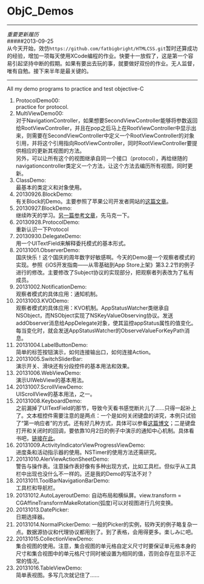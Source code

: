 ObjC_Demos
==========
***
*重要更新履历*   
#####2013-09-25   
    从今天开始，效仿`https://github.com/fatbigbright/HTMLCSS.git`暂时还算成功的经验，增加一项每天使用XCode编程的作业。快要十一放假了，这是第一个容易引起坚持中断的假期。如果有要出去玩的事，就要做好双份的作业。无人监督，唯有自勉。接下来半年是最关键的。
***

All my demo programs to practice and test objective-C

1. ProtocolDemo00:   
practice for protocol.
2. MultiViewDemo00:    
  对于NavigationController，如果想要SecondViewController能够将参数返回给RootViewController，并且在pop之后马上在RootViewController中显示出来，则需要在SecondViewController中定义一个RootViewController的对象引用，并将这个引用指向RootViewController，同时RootViewController要提供相应的更新其视图的方法。   
另外，可以让所有这个的视图继承自同一个接口（protocol），再给继随的navigationcontroller类定义一个方法，让这个方法去编历所有视图，同时更新。
3. ClassDemo:   
  最基本的类定义和对象使用。
4. 20130926.BlockDemo:   
  有关Block的Demo。主要参照了苹果公司开发者网站的[这篇文章](https://developer.apple.com/library/mac/documentation/Cocoa/Conceptual/ProgrammingWithObjectiveC/WorkingwithBlocks/WorkingwithBlocks.html#//apple_ref/doc/uid/TP40011210-CH8-SW1)。
5. 20130927.BlockDemo:   
  继续昨天的学习。[另一篇参考文章](https://developer.apple.com/library/mac/documentation/Cocoa/Conceptual/Blocks/Articles/bxVariables.html#//apple_ref/doc/uid/TP40007502-CH6-SW3)，先马克一下。
6. 20130928.ProtocolDemo:   
重新认识一下Protocol
7. 20130930.DelegateDemo:   
用一个UITextField来解释委托模式的基本形式。
8. 20131001.ObserverDemo:   
国庆快乐！这个国庆的周年数字好敏感啊。今天的Demo是一个观察者模式的实现。参照《iOS开发指南——从零基础到App Store上架》第3.2.2节的例子进行的修改。主要修改了Subject协议的实现部分，把观察者列表改为了私有成员。
9. 20131002.NotificationDemo:   
观察者模式的具体应用：通知机制。
10. 20131003.KVODemo:   
观察者模式的具体应用：KVO机制。AppStatusWatcher类继承自NSObject，而NSObject实现了NSKeyValueObserving协议。发送addObserver消息给AppDelegate对象，使其监控appStatus属性的值变化。每当变化时，就会发送AppStatusWatcher的ObserveValueForKeyPath消息。
11. 20131004.LabelButtonDemo:   
简单的标签按钮演示，如何连接输出口，如何连接Action。
12. 20131005.SwitchSliderBar:   
演示开关、滑块还有分段控件的基本用法和效果。
13. 20131006.WebViewDemo:   
演示UIWebView的基本用法。
14. 20131007.ScrollViewDemo:   
UIScrollView的基本用法，之一。
15. 20131008.KeyboardDemo:   
之前漏掉了UITextField的那节，导致今天看书感觉断片儿了……只得一起补上了。文本框控件需要注意的是两点：一个是如何关闭键盘的讲究，本例只试验了“第一响应者”的方式。还有好几种方式，具体可以参看[这篇博文](http://blog.csdn.net/mikixiyou/article/details/8547615)；二是键盘打开和关闭时的回调，要依靠10月2日的例子中演示的通知中心机制。具体看书吧，[链接在此](http://www.ituring.com.cn/article/34708)。
16. 20131009.ActivityIndicatorViewProgressViewDemo:   
进度条和活动指示器的使用。NSTimer的使用方法还需研究。
17. 20131010.AlerViewActionSheetDemo:   
警告与操作表。注意操作表好像有多种出现方式，比如工具栏。但似乎从工具栏中出现也没什么不一样的。还是我的Demo的写法不对？
18. 20131011.ToolBarNavigationBarDemo:   
工具栏和导航栏。
19. 20131012.AutoLayeroutDemo: 
自动布局和横纵屏。view.transform = CGAffineTransformMakeRotation(弧度)可以对视图进行几何变换。
20. 20131013.DatePicker:   
日期选择器。
21. 20131014.NormalPickerDemo: 
一般的Picker的实例，较昨天的例子略复杂一点。数据源协议和代理协议都用到了。到了表格，会用得更多。楽しみに吧。
22. 20131015.CollectionViewDemo:   
集合视图的使用。注意，集合视图的单元格自定义尺寸时要保证单元格本身的尺寸和集合视图中的单元格尺寸同时被设置为相同的值，否则会存在显示不正常的情况。
23. 20131016.TableViewDemo:   
简单表视图。多写几次就记住了……